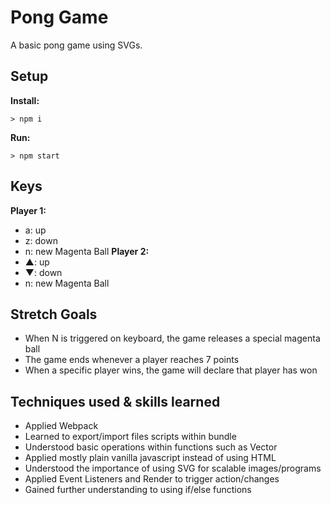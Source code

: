 # Pong Game

A basic pong game using SVGs.

## Setup

**Install:**

`> npm i`

**Run:**

`> npm start`

## Keys

**Player 1:**
* a: up
* z: down
* n: new Magenta Ball
**Player 2:**
* ▲: up
* ▼: down
* n: new Magenta Ball

## Stretch Goals
* When N is triggered on keyboard, the game releases a special magenta ball
* The game ends whenever a player reaches 7 points
* When a specific player wins, the game will declare that player has won

## Techniques used & skills learned
* Applied Webpack   
* Learned to export/import files scripts within bundle
* Understood basic operations within functions such as Vector
* Applied mostly plain vanilla javascript instead of using HTML
* Understood the importance of using SVG for scalable images/programs
* Applied Event Listeners and Render to trigger action/changes
* Gained further understanding to using if/else functions
